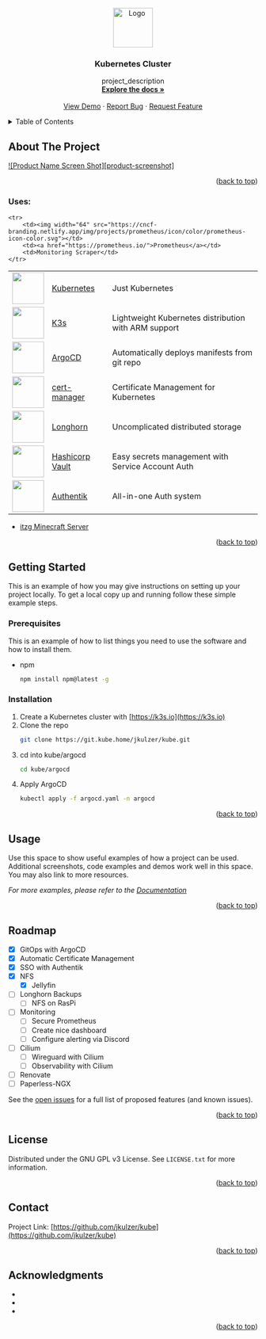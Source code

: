 
<!-- PROJECT SHIELDS -->
<!--
*** I'm using markdown "reference style" links for readability.
*** Reference links are enclosed in brackets [ ] instead of parentheses ( ).
*** See the bottom of this document for the declaration of the reference variables
*** for contributors-url, forks-url, etc. This is an optional, concise syntax you may use.
*** https://www.markdownguide.org/basic-syntax/#reference-style-links
-->
<!-- [![Contributors][contributors-shield]][contributors-url] -->


<!-- PROJECT LOGO -->
<br />
<div align="center">
  <a href="https://git.kube.home/johannes/kube">
    <img src="https://cncf-branding.netlify.app/img/projects/kubernetes/icon/color/kubernetes-icon-color.svg" alt="Logo" width="80" height="80">
  </a>

<h3 align="center">Kubernetes Cluster</h3>

  <p align="center">
    project_description
    <br />
    <a href="https://github.com/jkulzer/kube"><strong>Explore the docs »</strong></a>
    <br />
    <br />
    <a href="https://github.com/jkulzer/kube">View Demo</a>
    ·
    <a href="https://github.com/jkulzer/kube/issues">Report Bug</a>
    ·
    <a href="https://github.com/jkulzer/kube/issues">Request Feature</a>
  </p>
</div>



<!-- TABLE OF CONTENTS -->
<details>
  <summary>Table of Contents</summary>
  <ol>
    <li>
      <a href="#about-the-project">About The Project</a>
      <ul>
        <li><a href="#built-with">Built With</a></li>
      </ul>
    </li>
    <li>
      <a href="#getting-started">Getting Started</a>
      <ul>
        <li><a href="#prerequisites">Prerequisites</a></li>
        <li><a href="#installation">Installation</a></li>
      </ul>
    </li>
    <li><a href="#usage">Usage</a></li>
    <li><a href="#roadmap">Roadmap</a></li>
    <li><a href="#contributing">Contributing</a></li>
    <li><a href="#license">License</a></li>
    <li><a href="#contact">Contact</a></li>
    <li><a href="#acknowledgments">Acknowledgments</a></li>
  </ol>
</details>



<!-- ABOUT THE PROJECT -->
## About The Project

[![Product Name Screen Shot][product-screenshot]](https://example.com)

<p align="right">(<a href="#top">back to top</a>)</p>



### Uses:

<table>
	<tr>
		<td><img width="64" src="https://cncf-branding.netlify.app/img/projects/kubernetes/icon/color/kubernetes-icon-color.svg"></td>
		<td><a href="https://kubernetes.io">Kubernetes</a></td>
		<td>Just Kubernetes</td>
	</tr>
	<tr>
		<td><img width="64" src="https://cncf-branding.netlify.app/img/projects/k3s/icon/color/k3s-icon-color.svg"></td>
		<td><a href="https://k3s.io">K3s</a></td>
		<td>Lightweight Kubernetes distribution with ARM support</td>
	</tr>
	<tr>
		<td><img width="64" src="https://cncf-branding.netlify.app/img/projects/argo/icon/color/argo-icon-color.svg"></td>
		<td><a href="https://argoproj.github.io/argo-cd">ArgoCD</a></td>
		<td>Automatically deploys manifests from git repo</td>
	</tr>
	<tr>
		<td><img width="64" src="https://github.com/jetstack/cert-manager/raw/master/logo/logo.png"></td>
		<td><a href="https://cert-manager.io">cert-manager</a></td>
		<td>Certificate Management for Kubernetes</td>
	</tr>
	<tr>
		<td><img width="64" src="https://cncf-branding.netlify.app/img/projects/longhorn/icon/color/longhorn-icon-color.svg"></td>
		<td><a href="https://longhorn.io/">Longhorn</a></td>
		<td>Uncomplicated distributed storage</td>
	</tr>
	<tr>
		<td><img width="64" src="https://simpleicons.org/icons/vault.svg"></td>
		<td><a href="https://vaultproject.io/">Hashicorp Vault</a></td>
		<td>Easy secrets management with Service Account Auth</td>
	</tr>
	<tr>
		<td><img width="64" src="https://goauthentik.io/img/icon_top_brand_colour.svg"></td>
		<td><a href="https://goauthentik.io/">Authentik</a></td>
		<td>All-in-one Auth system</td>
	</tr>

	<tr>
		<td><img width="64" src="https://cncf-branding.netlify.app/img/projects/prometheus/icon/color/prometheus-icon-color.svg"></td>
		<td><a href="https://prometheus.io/">Prometheus</a></td>
		<td>Monitoring Scraper</td>
	</tr>
</table>

* [itzg Minecraft Server](https://https://github.com/itzg/docker-minecraft-server/)

<p align="right">(<a href="#top">back to top</a>)</p>



<!-- GETTING STARTED -->
## Getting Started

This is an example of how you may give instructions on setting up your project locally.
To get a local copy up and running follow these simple example steps.

### Prerequisites

This is an example of how to list things you need to use the software and how to install them.
* npm
  ```sh
  npm install npm@latest -g
  ```

### Installation

1. Create a Kubernetes cluster with [https://k3s.io](https://k3s.io)
2. Clone the repo
   ```sh
   git clone https://git.kube.home/jkulzer/kube.git
   ```
3. cd into kube/argocd
   ```sh
   cd kube/argocd
   ```
4. Apply ArgoCD
   ```sh
   kubectl apply -f argocd.yaml -n argocd
   ```

<p align="right">(<a href="#top">back to top</a>)</p>



<!-- USAGE EXAMPLES -->
## Usage

Use this space to show useful examples of how a project can be used. Additional screenshots, code examples and demos work well in this space. You may also link to more resources.

_For more examples, please refer to the [Documentation](https://example.com)_

<p align="right">(<a href="#top">back to top</a>)</p>



<!-- ROADMAP -->
## Roadmap

- [x] GitOps with ArgoCD
- [x] Automatic Certificate Management
- [x] SSO with Authentik
- [x] NFS
    - [x] Jellyfin
- [ ] Longhorn Backups
    - [ ] NFS on RasPi
- [ ] Monitoring
    - [ ] Secure Prometheus
    - [ ] Create nice dashboard
    - [ ] Configure alerting via Discord
- [ ] Cilium
    - [ ] Wireguard with Cilium
    - [ ] Observability with Cilium
- [ ] Renovate
- [ ] Paperless-NGX

See the [open issues](https://github.com/jkulzer/kube/issues) for a full list of proposed features (and known issues).

<p align="right">(<a href="#top">back to top</a>)</p>


<!-- LICENSE -->
## License

Distributed under the GNU GPL v3 License. See `LICENSE.txt` for more information.

<p align="right">(<a href="#top">back to top</a>)</p>



<!-- CONTACT -->
## Contact

Project Link: [https://github.com/jkulzer/kube](https://github.com/jkulzer/kube)

<p align="right">(<a href="#top">back to top</a>)</p>



<!-- ACKNOWLEDGMENTS -->
## Acknowledgments

* []()
* []()
* []()

<p align="right">(<a href="#top">back to top</a>)</p>



<!-- MARKDOWN LINKS & IMAGES -->
<!-- https://www.markdownguide.org/basic-syntax/#reference-style-links -->
